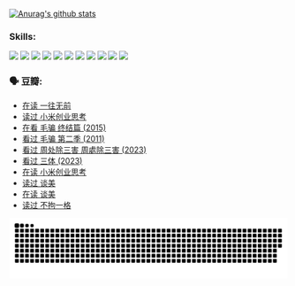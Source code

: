 
[![Anurag's github stats](https://github-readme-stats.vercel.app/api?username=w940853815)](https://github.com/anuraghazra/github-readme-stats)

### Skills:

<code><img height="32" src="https://cdn.jsdelivr.net/npm/simple-icons@v5/icons/python.svg"></code>
<code><img height="32" src="https://cdn.jsdelivr.net/npm/simple-icons@v5/icons/javascript.svg"></code>
<code><img height="32" src="https://cdn.jsdelivr.net/npm/simple-icons@v5/icons/django.svg"></code>
<code><img height="32" src="https://cdn.jsdelivr.net/npm/simple-icons@v5/icons/flask.svg"></code>
<code><img height="32" src="https://cdn.jsdelivr.net/npm/simple-icons@v5/icons/vuetify.svg"></code>
<code><img height="32" src="https://cdn.jsdelivr.net/npm/simple-icons@v5/icons/git.svg"></code>
<code><img height="32" src="https://cdn.jsdelivr.net/npm/simple-icons@v5/icons/docker.svg"></code>
<code><img height="32" src="https://cdn.jsdelivr.net/npm/simple-icons@v5/icons/postgresql.svg"></code>
<code><img height="32" src="https://cdn.jsdelivr.net/npm/simple-icons@v5/icons/elasticsearch.svg"></code>
<code><img height="32" src="https://cdn.jsdelivr.net/npm/simple-icons@v5/icons/macos.svg"></code>
<code><img height="32" src="https://cdn.jsdelivr.net/npm/simple-icons@v5/icons/linux.svg"></code>

### 🗣 豆瓣:

<!-- DOUBAN-ACTIVITIES:START -->
- [在读 一往无前](https://www.douban.com/people/136069238/status/4590507310/?_i=14875932)
- [读过 小米创业思考](https://www.douban.com/people/136069238/status/4590506983/?_i=14875932)
- [在看 毛骗 终结篇‎ (2015)](https://www.douban.com/people/136069238/status/4581971924/?_i=14875932)
- [看过 毛骗 第二季‎ (2011)](https://www.douban.com/people/136069238/status/4581971810/?_i=14875932)
- [看过 周处除三害 周處除三害‎ (2023)](https://www.douban.com/people/136069238/status/4575646701/?_i=14875932)
- [看过 三体‎ (2023)](https://www.douban.com/people/136069238/status/4574263039/?_i=14875932)
- [在读 小米创业思考](https://www.douban.com/people/136069238/status/4572047905/?_i=14875932)
- [读过 谈美](https://www.douban.com/people/136069238/status/4572047629/?_i=14875932)
- [在读 谈美](https://www.douban.com/people/136069238/status/4560861771/?_i=14875932)
- [读过 不拘一格](https://www.douban.com/people/136069238/status/4560861445/?_i=14875932)
<!-- DOUBAN-ACTIVITIES:END -->


![Snake animation](https://raw.githubusercontent.com/w940853815/w940853815/output/github-contribution-grid-snake.svg)

<!--
**w940853815/w940853815** is a ✨ _special_ ✨ repository because its `README.md` (this file) appears on your GitHub profile.

Here are some ideas to get you started:

- 🔭 I’m currently working on ...
- 🌱 I’m currently learning ...
- 👯 I’m looking to collaborate on ...
- 🤔 I’m looking for help with ...
- 💬 Ask me about ...
- 📫 How to reach me: ...
- 😄 Pronouns: ...
- ⚡ Fun fact: ...
-->
